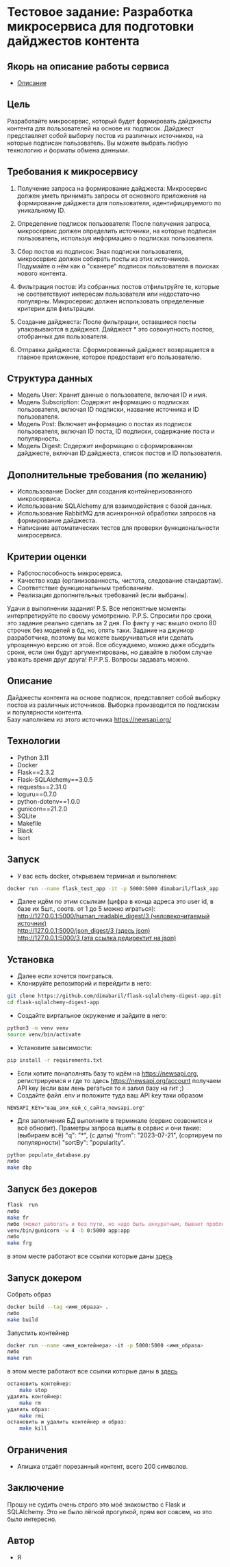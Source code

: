 # Тестовое задание: Разработка микросервиса для подготовки дайджестов контента

## Якорь на описание работы сервиса

* [Описание](#описание)

## Цель

Разработайте микросервис, который будет формировать дайджесты контента для пользователей на основе их подписок. Дайджест представляет собой выборку постов из различных источников, на которые подписан пользователь. Вы можете выбрать любую технологию и форматы обмена данными.

## Требования к микросервису

1. Получение запроса на формирование дайджеста: Микросервис должен уметь принимать запросы от основного приложения на формирование дайджеста для пользователя, идентифицируемого по уникальному ID.

2. Определение подписок пользователя: После получения запроса, микросервис должен определить источники, на которые подписан пользователь, используя информацию о подписках пользователя.

3. Сбор постов из подписок: Зная подписки пользователя, микросервис должен собирать посты из этих источников. Подумайте о нём как о "сканере" подписок пользователя в поисках нового контента.

4. Фильтрация постов: Из собранных постов отфильтруйте те, которые не соответствуют интересам пользователя или недостаточно популярны. Микросервис должен использовать определенные критерии для фильтрации.

5. Создание дайджеста: После фильтрации, оставшиеся посты упаковываются в дайджест. Дайджест * это совокупность постов, отобранных для пользователя.

6. Отправка дайджеста: Сформированный дайджест возвращается в главное приложение, которое предоставит его пользователю.

## Структура данных

* Модель User: Хранит данные о пользователе, включая ID и имя.
* Модель Subscription: Содержит информацию о подписках пользователя, включая ID подписки, название источника и ID пользователя.
* Модель Post: Включает информацию о постах из подписок пользователя, включая ID поста, ID подписки, содержание поста и популярность.
* Модель Digest: Содержит информацию о сформированном дайджесте, включая ID дайджеста, список постов и ID пользователя.

## Дополнительные требования (по желанию)

* Использование Docker для создания контейнеризованного микросервиса.
* Использование SQLAlchemy для взаимодействия с базой данных.
* Использование RabbitMQ для асинхронной обработки запросов на формирование дайджеста.
* Написание автоматических тестов для проверки функциональности микросервиса.

## Критерии оценки

* Работоспособность микросервиса.
* Качество кода (организованность, чистота, следование стандартам).
* Соответствие функциональным требованиям.
* Реализация дополнительных требований (если выбраны).

Удачи в выполнении задания!
P.S. Все непонятные моменты интерпретируйте по своему усмотрению.
P.P.S. Спросили про сроки, это задание реально сделать за 2 дня. По факту у нас вышло около 80 строчек без моделей в бд, но, опять таки. Задание на джуниор разработчика, поэтому вы можете выкручиваться или сделать упрощенную версию от этой. Все обсуждаемо, можно даже обсудить сроки, если они будут аргументированы, но давайте в любом случае уважать время друг друга!
P.P.P.S. Вопросы задавать можно.

## Описание

Дайджесты контента на основе подписок, представляет собой выборку постов из различных источников. Выборка производится по подпискам и популярности контента.  
Базу наполняем из этого источника <https://newsapi.org/>  

## Технологии

* Python 3.11
* Docker
* Flask==2.3.2
* Flask-SQLAlchemy==3.0.5
* requests==2.31.0
* loguru==0.7.0
* python-dotenv==1.0.0
* gunicorn==21.2.0
* SQLite
* Makefile
* Black
* Isort

## Запуск

* У вас есть docker, открываем терминал и выполняем:

```zsh
docker run --name flask_test_app -it -p 5000:5000 dimabaril/flask_app
```

* Далее идём по этим ссылкам (цифра в конца адреса это user id, в базе их 5шт., соотв. от 1 до 5 можно играться):  
[http://127.0.0.1:5000/human_readable_digest/3 (человекочитаемый источник)](http://127.0.0.1:5000/human_readable_digest/3)  
[http://127.0.0.1:5000/json_digest/3 (здесь json)](http://127.0.0.1:5000/json_digest/3)  
[http://127.0.0.1:5000/3 (эта ссылка редиректит на json)](http://127.0.0.1:5000/3)  

## Установка

* Далее если хочется поиграться.
* Клонируйте репозиторий и перейдити в него:

```zsh
git clone https://github.com/dimabaril/flask-sqlalchemy-digest-app.git
cd flask-sqlalchemy-digest-app
```

* Создайте виртальное окружение и зайдите в него:

```zsh
python3 -m venv venv
source venv/bin/activate
```

* Установите зависимости:

```zsh
pip install -r requirements.txt
```

* Если хотите понаполнять базу то идём на <https://newsapi.org>, регистрируемся и где то здесь <https://newsapi.org/account> получаем API key (если вам лень регаться то я залил базу на гит ;)
* Создайте файл .env и положите туда ваш API key таки образом

```.env
NEWSAPI_KEY="ваш_апи_кей_с_сайта_newsapi.org"
```

* Для заполнения БД выполните в терминале (сервис созвонится и всё обновит). Праметры запроса вшиты в сервис и они такие:
(выбираем всё) "q": "*", (с даты) "from": "2023-07-21", (сортируем по популярности) "sortBy": "popularity".

```zsh
python populate_database.py
либо
make dbp
```

## Запуск без докеров

```zsh
flask  run
либо
make fr
либо (может работать и без пути, но надо быть аккуратным, бывает проблема что запускается гиникорн из другого места)
venv/bin/gunicorn -w 4 -b 0:5000 app:app
либо
make frg
```

в этом месте работают все ссылки которые даны [здесь](#запуск)

## Запуск докером

Собрать образ

```zsh
docker build --tag <имя_образа> .
либо
make build
```

Запустить контейнер

```zsh
docker run --name <имя_контейнера> -it -p 5000:5000 <имя_образа>
либо
make run
```

в этом месте работают все ссылки которые даны в [здесь](#запуск)

```zsh
остановить контейнер:
    make stop
удалить контейнер:
    make rm
удалить образ:
    make rmi
остановить и удалить контейнер и образ:
    make kill
```

## Ограничения

* Апишка отдаёт порезанный контент, всего 200 символов.

## Заключение

Прошу не судить очень строго это моё знакомство с Flask и SQLAlchemy. Это не было лёгкой прогулкой, прям вот совсем, но это было интересно.

## Автор

* Я
